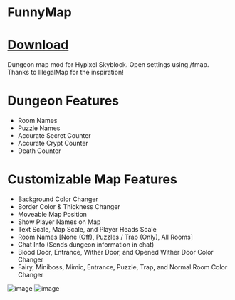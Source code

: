 # FunnyMap

# [Download](https://github.com/nikanet-2000/Funny-Map-Extra/releases) 

Dungeon map mod for Hypixel Skyblock. Open settings using /fmap. Thanks to IllegalMap for the inspiration!


# Dungeon Features
- Room Names
- Puzzle Names
- Accurate Secret Counter
- Accurate Crypt Counter
- Death Counter


# Customizable Map Features
- Background Color Changer
- Border Color & Thickness Changer
- Moveable Map Position
- Show Player Names on Map
- Text Scale, Map Scale, and Player Heads Scale
- Room Names [None (Off), Puzzles / Trap (Only), All Rooms] 
- Chat Info (Sends dungeon information in chat) 
- Blood Door, Entrance, Wither Door, and Opened Wither Door Color Changer
- Fairy, Miniboss, Mimic, Entrance, Puzzle, Trap, and Normal Room Color Changer
 


![image](https://user-images.githubusercontent.com/117006005/198871309-7fbc57f7-756e-404d-af16-3fe19b8cc6ca.png)
![image](https://user-images.githubusercontent.com/117006005/198871046-c017a35f-b76a-4b78-8ffd-11e609ceb320.png)
